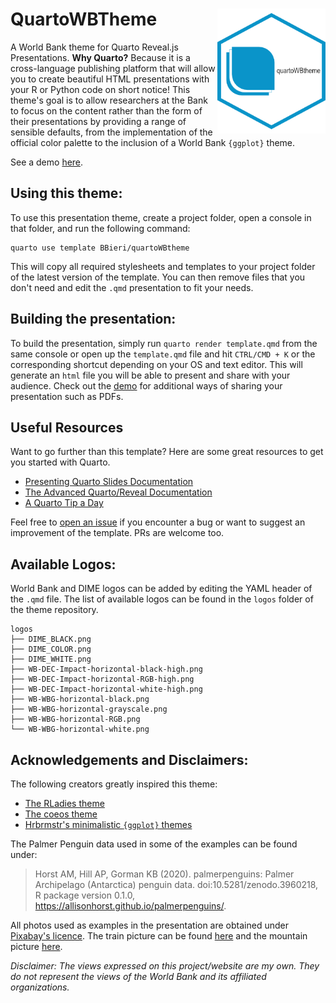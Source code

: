 # QuartoWBTheme <img src="QuartoWBTheme.png" align="right" height="200" />

A World Bank theme for Quarto Reveal.js Presentations. **Why Quarto?** Because
it is a cross-language publishing platform that will allow you to create
beautiful HTML presentations with your R or Python code on short notice!
This theme's goal is to allow researchers at the Bank to focus on the content
rather than the form of their presentations by providing a range of sensible
defaults, from the implementation of the official color palette to the inclusion
of a World Bank `{ggplot}` theme.

See a demo [here](https://bbieri.github.io/quartoWBtheme/).

## Using this theme:

To use this presentation theme, create a project folder, open a console in that
folder, and run the following command:

```
quarto use template BBieri/quartoWBtheme
```

This will copy all required stylesheets and templates to your project folder
of the latest version of the template. You can then remove files that you don't
need and edit the `.qmd` presentation to fit your needs.

## Building the presentation:

To build the presentation, simply run `quarto render template.qmd` from the
same console or open up the `template.qmd` file and hit `CTRL/CMD + K` or the
corresponding shortcut depending on your OS and text editor. This will generate
an `html` file you will be able to present and share with your audience. Check
out the [demo](https://bbieri.github.io/quartoWBtheme/) for additional ways
of sharing your presentation such as PDFs.

## Useful Resources

Want to go further than this template? Here are some great resources to get you
started with Quarto.

- [Presenting Quarto Slides Documentation](https://quarto.org/docs/presentations/revealjs/presenting.html)
- [The Advanced Quarto/Reveal Documentation](https://quarto.org/docs/presentations/revealjs/advanced.html)
- [A Quarto Tip a Day](https://mine-cetinkaya-rundel.github.io/quarto-tip-a-day/)

Feel free to [open an issue](https://github.com/BBieri/quartoWBtheme/issues) if
you encounter a bug or want to suggest an improvement of the template. PRs are
welcome too.

## Available Logos:

World Bank and DIME logos can be added by editing the YAML header of the `.qmd`
file. The list of available logos can be found in the `logos` folder of the
theme repository.

```
logos
├── DIME_BLACK.png
├── DIME_COLOR.png
├── DIME_WHITE.png
├── WB-DEC-Impact-horizontal-black-high.png
├── WB-DEC-Impact-horizontal-RGB-high.png
├── WB-DEC-Impact-horizontal-white-high.png
├── WB-WBG-horizontal-black.png
├── WB-WBG-horizontal-grayscale.png
├── WB-WBG-horizontal-RGB.png
└── WB-WBG-horizontal-white.png
```

## Acknowledgements and Disclaimers:

The following creators greatly inspired this theme:

- [The RLadies theme](https://beatrizmilz.github.io/quarto-rladies-theme)
- [The coeos theme](https://github.com/mcanouil/quarto-revealjs-coeos)
- [Hrbrmstr's minimalistic `{ggplot}` themes](https://github.com/hrbrmstr/hrbrthemes)

The Palmer Penguin data used in some of the examples can be found under:

> Horst AM, Hill AP, Gorman KB (2020). palmerpenguins: Palmer Archipelago (Antarctica) penguin data. doi:10.5281/zenodo.3960218, R package version 0.1.0, https://allisonhorst.github.io/palmerpenguins/.

All photos used as examples in the presentation are obtained under
[Pixabay's licence](https://pixabay.com/service/terms/). The train picture can be
found [here](https://pixabay.com/photos/train-railway-snow-winter-railroad-62849/)
and the mountain picture [here](https://pixabay.com/photos/switzerland-sunrise-mountain-clouds-4290226/).

*Disclaimer: The views expressed on this project/website are my own. They do
not represent the views of the World Bank and its affiliated organizations.*
